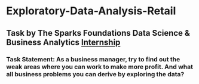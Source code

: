 # Exploratory-Data-Analysis-Retail

## Task by The Sparks Foundations Data Science & Business Analytics [Internship](https://internship.thesparksfoundation.info/)

### Task Statement: As a business manager, try to find out the weak areas where you can work to make more profit. And what all business problems you can derive by exploring the data? 

